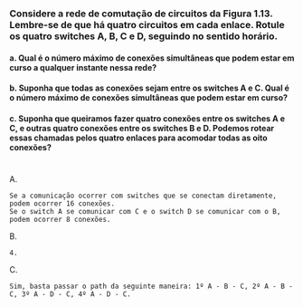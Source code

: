 ### Considere a rede de comutação de circuitos da Figura 1.13. Lembre-se de que há quatro circuitos em cada enlace. Rotule os quatro switches A, B, C e D, seguindo no sentido horário.
#### a. Qual é o número máximo de conexões simultâneas que podem estar em curso a qualquer instante nessa rede?
#### b. Suponha que todas as conexões sejam entre os switches A e C. Qual é o número máximo de conexões simultâneas que podem estar em curso?
#### c. Suponha que queiramos fazer quatro conexões entre os switches A e C, e outras quatro conexões entre os switches B e D. Podemos rotear essas chamadas pelos quatro enlaces para acomodar todas as oito conexões?

#
A.

    Se a comunicação ocorrer com switches que se conectam diretamente, podem ocorrer 16 conexões.
    Se o switch A se comunicar com C e o switch D se comunicar com o B, podem ocorrer 8 conexões.

B.

    4.

C.

    Sim, basta passar o path da seguinte maneira: 1º A - B - C, 2º A - B - C, 3º A - D - C, 4º A - D - C.

